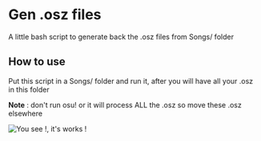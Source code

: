 # Gen .osz files
A little bash script to generate back the .osz files from Songs/ folder
## How to use
Put this script in a Songs/ folder and run it, after you will have all your .osz in this folder

**Note** : don't run osu! or it will process ALL the .osz so move these .osz elsewhere

![You see !, it's works !](https://media.giphy.com/media/xT9IgyN9qIgUyXr6hO/giphy.gif)
